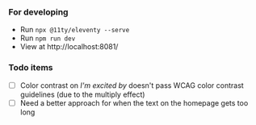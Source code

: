 ### For developing

- Run `npx @11ty/eleventy --serve`
- Run `npm run dev`
- View at http://localhost:8081/

### Todo items

- [ ] Color contrast on _I'm excited by_ doesn't pass WCAG color contrast guidelines (due to the multiply effect)
- [ ] Need a better approach for when the text on the homepage gets too long
